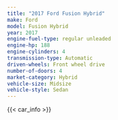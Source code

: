 ```yaml
---
title: "2017 Ford Fusion Hybrid"
make: Ford
model: Fusion Hybrid
year: 2017
engine-fuel-type: regular unleaded
engine-hp: 188
engine-cylinders: 4
transmission-type: Automatic
driven-wheels: Front wheel drive
number-of-doors: 4
market-category: Hybrid
vehicle-size: Midsize
vehicle-style: Sedan
---
```


{{< car_info >}}
